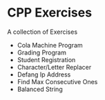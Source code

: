# CPP Exercises
A collection of Exercises

- Cola Machine Program
- Grading Program
- Student Registration
- Character/Letter Replacer
- Defang Ip Address
- Find Max Consecutive Ones
- Balanced String

